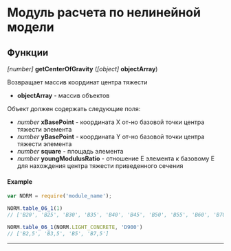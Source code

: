 # Модуль расчета по нелинейной модели
## Функции
*[number]* __getCenterOfGravity__ (*[object]* __objectArray__)

Возвращает массив координат центра тяжести
* __objectArray__ - массив объектов

Объект должен содержать следующие поля:
* *number* __xBasePoint__ - координата Х от-но базовой точки центра тяжести элемента
* *number* __yBasePoint__ - координата Y от-но базовой точки центра тяжести элемента
* *number* __square__ - площадь элемента
* *number* __youngModulusRatio__ - отношение Е элемента к базовому Е для нахождения центра тяжести приведенного сечения

#### Example

```javascript
var NORM = require('module_name');

NORM.table_06_1(1)
// ['B20', 'B25', 'B30', 'B35', 'B40', 'B45', 'B50', 'B55', 'B60', 'B70']

NORM.table_06_1(NORM.LIGHT_CONCRETE, 'D900')
// ['B2,5', 'B3,5', 'B5', 'B7,5']
```
---